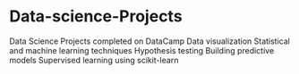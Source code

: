 # Data-science-Projects
Data Science Projects completed on DataCamp
Data visualization
Statistical and machine learning techniques
Hypothesis testing
Building predictive models
Supervised learning using scikit-learn
